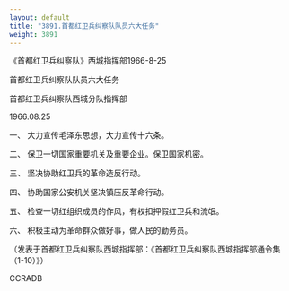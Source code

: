 ```yaml
---
layout: default
title: "3891.首都红卫兵纠察队队员六大任务"
weight: 3891
---
```


《首都红卫兵纠察队》西城指挥部1966-8-25

首都红卫兵纠察队队员六大任务

首都红卫兵纠察队西城分队指挥部

1966.08.25

一、 大力宣传毛泽东思想，大力宣传十六条。

二、 保卫一切国家重要机关及重要企业。保卫国家机密。

三、 坚决协助红卫兵的革命造反行动。

四、 协助国家公安机关坚决镇压反革命行动。

五、 检查一切红组织成员的作风，有权扣押假红卫兵和流氓。

六、 积极主动为革命群众做好事，做人民的勤务员。

（发表于首都红卫兵纠察队西城指挥部：《首都红卫兵纠察队西城指挥部通令集（1-10）》）

CCRADB


